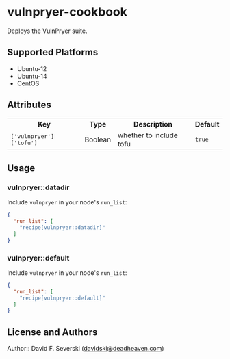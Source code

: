 # vulnpryer-cookbook

Deploys the VulnPryer suite.

## Supported Platforms

- Ubuntu-12
- Ubuntu-14
- CentOS

## Attributes

<table>
  <tr>
    <th>Key</th>
    <th>Type</th>
    <th>Description</th>
    <th>Default</th>
  </tr>
  <tr>
    <td><tt>['vulnpryer']['tofu']</tt></td>
    <td>Boolean</td>
    <td>whether to include tofu</td>
    <td><tt>true</tt></td>
  </tr>
</table>

## Usage

### vulnpryer::datadir

Include `vulnpryer` in your node's `run_list`:

```json
{
  "run_list": [
    "recipe[vulnpryer::datadir]"
  ]
}
```
### vulnpryer::default

Include `vulnpryer` in your node's `run_list`:

```json
{
  "run_list": [
    "recipe[vulnpryer::default]"
  ]
}
```

## License and Authors

Author:: David F. Severski (<davidski@deadheaven.com>)
